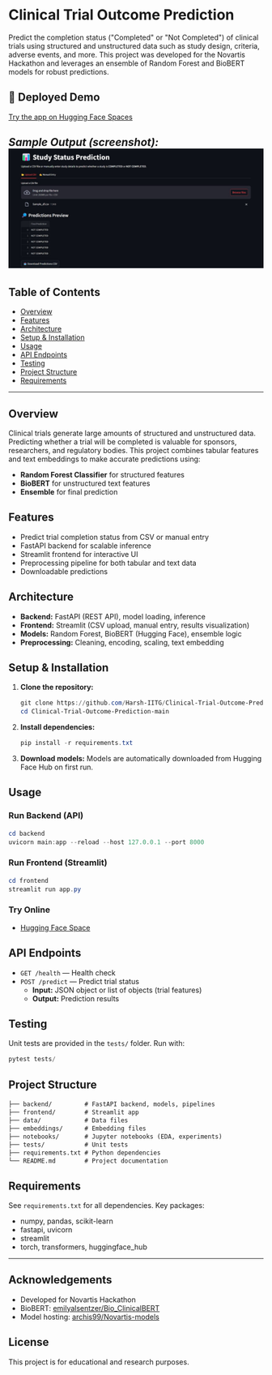 
# Clinical Trial Outcome Prediction

Predict the completion status ("Completed" or "Not Completed") of clinical trials using structured and unstructured data such as study design, criteria, adverse events, and more. This project was developed for the Novartis Hackathon and leverages an ensemble of Random Forest and BioBERT models for robust predictions.

## 🚀 Deployed Demo

[Try the app on Hugging Face Spaces](https://huggingface.co/spaces/archis99/clinical-trial-prediction)

*Sample Output (screenshot):*
![Clinical-Trial-Outcome-Prediction](assets/demo_screenshots.jpg)
---

## Table of Contents
- [Overview](#overview)
- [Features](#features)
- [Architecture](#architecture)
- [Setup & Installation](#setup--installation)
- [Usage](#usage)
- [API Endpoints](#api-endpoints)
- [Testing](#testing)
- [Project Structure](#project-structure)
- [Requirements](#requirements)

---

## Overview
Clinical trials generate large amounts of structured and unstructured data. Predicting whether a trial will be completed is valuable for sponsors, researchers, and regulatory bodies. This project combines tabular features and text embeddings to make accurate predictions using:
- **Random Forest Classifier** for structured features
- **BioBERT** for unstructured text features
- **Ensemble** for final prediction

## Features
- Predict trial completion status from CSV or manual entry
- FastAPI backend for scalable inference
- Streamlit frontend for interactive UI
- Preprocessing pipeline for both tabular and text data
- Downloadable predictions

## Architecture
- **Backend:** FastAPI (REST API), model loading, inference
- **Frontend:** Streamlit (CSV upload, manual entry, results visualization)
- **Models:** Random Forest, BioBERT (Hugging Face), ensemble logic
- **Preprocessing:** Cleaning, encoding, scaling, text embedding

## Setup & Installation
1. **Clone the repository:**
	```powershell
	git clone https://github.com/Harsh-IITG/Clinical-Trial-Outcome-Prediction.git
	cd Clinical-Trial-Outcome-Prediction-main
	```
2. **Install dependencies:**
	```powershell
	pip install -r requirements.txt
	```
3. **Download models:**
	Models are automatically downloaded from Hugging Face Hub on first run.

## Usage
### Run Backend (API)
```powershell
cd backend
uvicorn main:app --reload --host 127.0.0.1 --port 8000
```

### Run Frontend (Streamlit)
```powershell
cd frontend
streamlit run app.py
```

### Try Online
- [Hugging Face Space](https://huggingface.co/spaces/archis99/clinical-trial-prediction)

## API Endpoints
- `GET /health` — Health check
- `POST /predict` — Predict trial status
  - **Input:** JSON object or list of objects (trial features)
  - **Output:** Prediction results

## Testing
Unit tests are provided in the `tests/` folder. Run with:
```powershell
pytest tests/
```

## Project Structure
```
├── backend/         # FastAPI backend, models, pipelines
├── frontend/        # Streamlit app
├── data/            # Data files
├── embeddings/      # Embedding files
├── notebooks/       # Jupyter notebooks (EDA, experiments)
├── tests/           # Unit tests
├── requirements.txt # Python dependencies
└── README.md        # Project documentation
```

## Requirements
See `requirements.txt` for all dependencies. Key packages:
- numpy, pandas, scikit-learn
- fastapi, uvicorn
- streamlit
- torch, transformers, huggingface_hub

---

## Acknowledgements
- Developed for Novartis Hackathon
- BioBERT: [emilyalsentzer/Bio_ClinicalBERT](https://huggingface.co/emilyalsentzer/Bio_ClinicalBERT)
- Model hosting: [archis99/Novartis-models](https://huggingface.co/archis99/Novartis-models)

## License
This project is for educational and research purposes.
